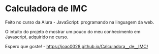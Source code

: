 <h1>Calculadora de IMC</h1>

Feito no curso da Alura - JavaScript: programando na linguagem da web.

O intuito do projeto é mostrar um pouco do meu conhecimento em Javascript, adquirido no curso.

Espero que goste! - https://joao0028.github.io/Calculadora__de__IMC/
